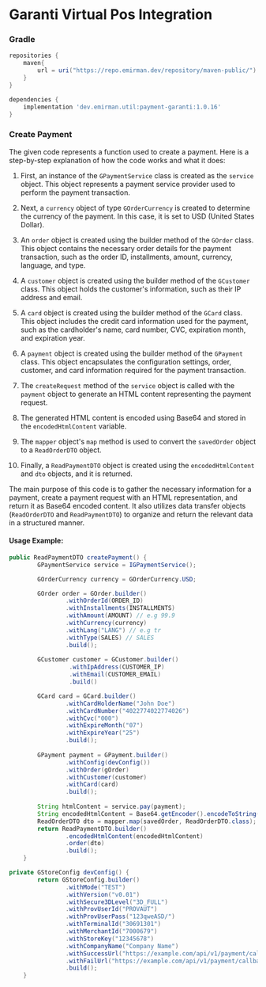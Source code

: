 # Garanti Virtual Pos  Integration

### Gradle

```gradle
repositories {
    maven{
        url = uri("https://repo.emirman.dev/repository/maven-public/")
    }
}

dependencies {
    implementation 'dev.emirman.util:payment-garanti:1.0.16'
}
```

### Create Payment

The given code represents a function used to create a payment. Here is a step-by-step explanation of how the code works and what it does:

1. First, an instance of the `GPaymentService` class is created as the `service` object. This object represents a payment service provider used to perform the payment transaction.

2. Next, a `currency` object of type `GOrderCurrency` is created to determine the currency of the payment. In this case, it is set to USD (United States Dollar).

3. An `order` object is created using the builder method of the `GOrder` class. This object contains the necessary order details for the payment transaction, such as the order ID, installments, amount, currency, language, and type.

4. A `customer` object is created using the builder method of the `GCustomer` class. This object holds the customer's information, such as their IP address and email.

5. A `card` object is created using the builder method of the `GCard` class. This object includes the credit card information used for the payment, such as the cardholder's name, card number, CVC, expiration month, and expiration year.

6. A `payment` object is created using the builder method of the `GPayment` class. This object encapsulates the configuration settings, order, customer, and card information required for the payment transaction.

7. The `createRequest` method of the `service` object is called with the `payment` object to generate an HTML content representing the payment request.

8. The generated HTML content is encoded using Base64 and stored in the `encodedHtmlContent` variable.

9. The `mapper` object's `map` method is used to convert the `savedOrder` object to a `ReadOrderDTO` object.

10. Finally, a `ReadPaymentDTO` object is created using the `encodedHtmlContent` and `dto` objects, and it is returned.

The main purpose of this code is to gather the necessary information for a payment, create a payment request with an HTML representation, and return it as Base64 encoded content. It also utilizes data transfer objects (`ReadOrderDTO` and `ReadPaymentDTO`) to organize and return the relevant data in a structured manner.

#### Usage Example:
```java
public ReadPaymentDTO createPayment() {
        GPaymentService service = IGPaymentService();

        GOrderCurrency currency = GOrderCurrency.USD;

        GOrder order = GOrder.builder()
                .withOrderId(ORDER_ID)
                .withInstallments(INSTALLMENTS)
                .withAmount(AMOUNT) // e.g 99.9
                .withCurrency(currency)
                .withLang("LANG") // e.g tr
                .withType(SALES) // SALES
                .build();
                
        GCustomer customer = GCustomer.builder()
                 .withIpAddress(CUSTOMER_IP)
                 .withEmail(CUSTOMER_EMAIL)
                 .build()

        GCard card = GCard.builder()
                .withCardHolderName("John Doe")
                .withCardNumber("4022774022774026")
                .withCvc("000")
                .withExpireMonth("07")
                .withExpireYear("25")
                .build();
        
        GPayment payment = GPayment.builder()
                .withConfig(devConfig())
                .withOrder(gOrder)
                .withCustomer(customer)
                .withCard(card)
                .build();
                
        String htmlContent = service.pay(payment);
        String encodedHtmlContent = Base64.getEncoder().encodeToString(htmlContent.getBytes());
        ReadOrderDTO dto = mapper.map(savedOrder, ReadOrderDTO.class); // here i am using modelmapper.
        return ReadPaymentDTO.builder()
                .encodedHtmlContent(encodedHtmlContent)
                .order(dto)
                .build();
    }

private GStoreConfig devConfig() {
        return GStoreConfig.builder()
                .withMode("TEST")
                .withVersion("v0.01")
                .withSecure3DLevel("3D_FULL")
                .withProvUserId("PROVAUT")
                .withProvUserPass("123qweASD/")
                .withTerminalId("30691301")
                .withMerchantId("7000679")
                .withStoreKey("12345678")
                .withCompanyName("Company Name")
                .withSuccessUrl("https://example.com/api/v1/payment/callback")
                .withFailUrl("https://example.com/api/v1/payment/callback")
                .build();
    }
```
